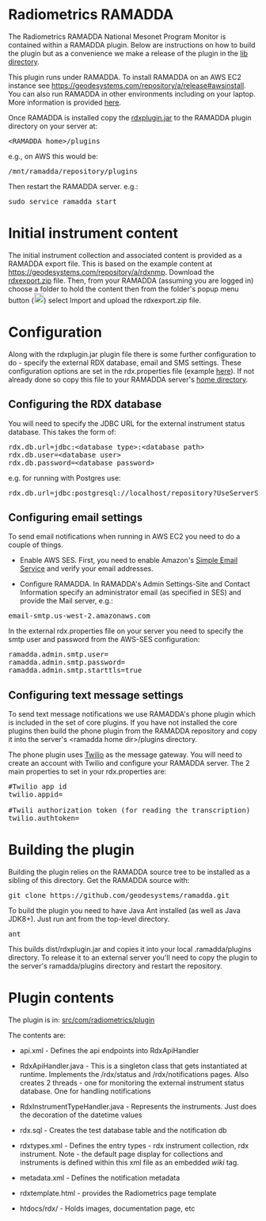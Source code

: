 
# Radiometrics RAMADDA
The Radiometrics RAMADDA  National Mesonet Program Monitor  is contained within a RAMADDA plugin. Below are instructions on how to build the plugin but as a convenience we make a release of the plugin in the <a href="lib">lib directory</a>.

 
This plugin runs under RAMADDA. 
To install RAMADDA on an AWS EC2 instance see <a href="https://geodesystems.com/repository/a/release#awsinstall">https://geodesystems.com/repository/a/release#awsinstall</a>.
You can also run RAMADDA in other environments including on your laptop. More information is provided 
<a href="https://geodesystems.com/repository/userguide/installing.html">here</a>.

Once RAMADDA is installed copy the <a href="https://github.com/jeffmcwhirter/rdx/blob/master/lib/rdxplugin.jar">rdxplugin.jar</a> to the RAMADDA plugin directory on your server at:
<pre>&lt;RAMADDA home&gt;/plugins</pre>
e.g., on AWS this would be:
<pre>/mnt/ramadda/repository/plugins</pre>

Then restart the RAMADDA server. e.g.:
<pre>sudo service ramadda start</pre>



# Initial instrument content
The initial instrument collection and associated content is provided as a RAMADDA export file. This is based on the example content at <a href="https://geodesystems.com/repository/a/rdxnmp">https://geodesystems.com/repository/a/rdxnmp</a>. Download the
<a href="https://github.com/jeffmcwhirter/rdx/blob/master/lib/rdxexport.zip">rdxexport.zip</a> file. Then, from your RAMADDA (assuming you are logged in) choose a folder to hold the content then from the folder's popup menu button (<img width=20 src="https://geodesystems.com/repository/icons/entrymenu.png">) select Import and upload the rdxexport.zip file.


# Configuration

Along with the rdxplugin.jar plugin file there is some further configuration to do - specify the external RDX database, email and SMS settings.
These configuration options are set in the rdx.properties file 
(example <a href="rdx.properties">here</a>). 
If not already done so copy this file to your RAMADDA server's
<a href="https://geodesystems.com/repository/userguide/installing.html#home">home directory</a>.

## Configuring the RDX database

You will need to specify the JDBC URL for the external instrument status database. This takes the form of:
<pre>
rdx.db.url=jdbc:&lt;database type&gt;:&lt;database path&gt;
rdx.db.user=&lt;database user&gt;
rdx.db.password=&lt;database password&gt;
</pre>


e.g. for running with Postgres use:
<pre>
rdx.db.url=jdbc:postgresql://localhost/repository?UseServerSidePrepare=1&Protocol=-1
</pre>


## Configuring email settings
To send email notifications when running in AWS EC2 you need to do a couple of things. 
* Enable AWS SES. First,  you need to enable Amazon's <a href="https://docs.bitnami.com/aws/how-to/use-ses/">Simple Email Service</a> and verify your email addresses. 

* Configure RAMADDA. In  RAMADDA's  Admin Settings-Site and Contact Information specify an administrator email (as specified in SES) and provide the Mail server, e.g.:

<pre>
email-smtp.us-west-2.amazonaws.com
</pre>

In the external rdx.properties file on your server you need to specify the smtp user and password from the AWS-SES configuration:
<pre>
ramadda.admin.smtp.user=
ramadda.admin.smtp.password=
ramadda.admin.smtp.starttls=true
</pre>


## Configuring text message settings

To send text message notifications we use RAMADDA's phone plugin which is included in  the set of core plugins. If you have not installed the core plugins then build the phone plugin from the RAMADDA repository and copy it into the server's &lt;ramadda home dir&gt;/plugins directory.


The phone plugin uses <a href="https://www.twilio.com/">Twilio</a> as the message gateway. 
You will need to create an account with Twilio and configure your RAMADDA server. 
The 2 main properties to set in your rdx.properties are:
<pre>
#Twilio app id
twilio.appid=

#Twili authorization token (for reading the transcription)
twilio.authtoken=
</pre>


# Building the plugin
Building the  plugin relies on the RAMADDA source tree to be installed as a sibling of this  directory. Get the RAMADDA source with:
<pre>
git clone https://github.com/geodesystems/ramadda.git
</pre>

To build the plugin you need to have Java Ant installed (as well as Java JDK8+). Just run ant from the top-level directory.
<pre>
ant
</pre>

This builds dist/rdxplugin.jar and copies it into your local .ramadda/plugins directory. To release it to an external server you'll need to copy the plugin to the server's ramadda/plugins directory and restart the repository.



# Plugin contents
The plugin is in: <a href=src/com/radiometrics/plugin>src/com/radiometrics/plugin</a>

The contents are:

* api.xml - Defines the api endpoints into RdxApiHandler

* RdxApiHandler.java - This is a singleton class that gets instantiated at runtime. Implements the /rdx/status and /rdx/notifications pages. Also creates 2 threads  - one for monitoring the external instrument status database. One for handling notifications


* RdxInstrumentTypeHandler.java - Represents the instruments. Just does the decoration of the datetime values

* rdx.sql - Creates the test database table and the notification db

* rdxtypes.xml - Defines the entry types - rdx instrument collection, rdx instrument. Note - the default page display
for collections and instruments is defined within this xml file as an embedded <i>wiki</i> tag.

* metadata.xml - Defines the notification metadata

* rdxtemplate.html - provides the Radiometrics page template

* htdocs/rdx/ - Holds images, documentation page, etc

